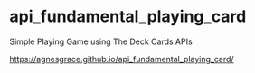 # api_fundamental_playing_card
 Simple Playing Game using The Deck Cards APIs
 
https://agnesgrace.github.io/api_fundamental_playing_card/
